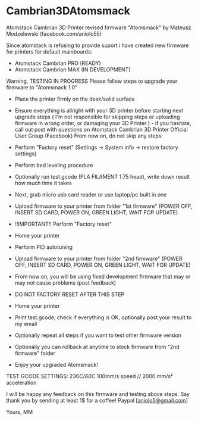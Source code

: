 # Cambrian3DAtomsmack
Atomstack Cambrian 3D Printer revised firmware "Atomsmack" by Mateusz Modzelewski (facebook.com/aniolo55)

Since atomstack is refusing to provide suport i have created new firmware for printers for default mainboards:

- Atomstack Cambrian PRO (READY)
- Atomstack Cambrian MAX (IN DEVELOPMENT)

Warning, TESTING IN PROGRESS
Please follow steps to upgrade your firmware to "Atomsmack 1.0"

- Place the printer firmly on the desk/solid surface
- Ensure everything is allright with your 3D printer before starting next upgrade steps ( I'm not responsible for skipping steps or uploading firmware in wrong order, or damaging your 3D Printer ) - if you hasitate, call out post with questions on Atomstack Cambrian 3D Printer Official User Group (Facebook)
From now on, do not skip any steps:
- Perform "Factory reset" (Settings -> System info -> restore factory settings)
- Perform bed leveling procedure
- Optionally run test.gcode (PLA FILAMENT 1.75 head), write down result how much time it takes
- Next, grab micro usb card reader or use laptop/pc built in one
- Upload firmware to your printer from folder "1st firmware"  (POWER OFF, INSERT SD CARD, POWER ON, GREEN LIGHT, WAIT FOR UPDATE)
- !!IMPORTANT!! Perform "Factory reset"
- Home your printer
- Perform PID autotuning
- Upload firmware to your printer from folder "2nd firmware"  (POWER OFF, INSERT SD CARD, POWER ON, GREEN LIGHT, WAIT FOR UPDATE)
  
- From now on, you will be using fixed development firmware that may or may not cause problems (post feedback)
- DO NOT FACTORY RESET AFTER THIS STEP
- Home your printer
- Print test.gcode, check if everything is OK, optionally post your result to my email
- Optionally repeat all steps if you want to test other firmware version
- Optionally you can rollback at anytime to stock firmware from "2nd firmware" folder
- Enjoy your upgraded Atomsmack!

TEST GCODE SETTINGS:
230*C/60*C
100mm/s speed // 2000 mm/s² acceleration

I will be happy any feedback on this firmware and testing above steps.
Say thank you by sending at least 1$ for a coffee!
Paypal [aniolo5@gmail.com]

Yours, MM

